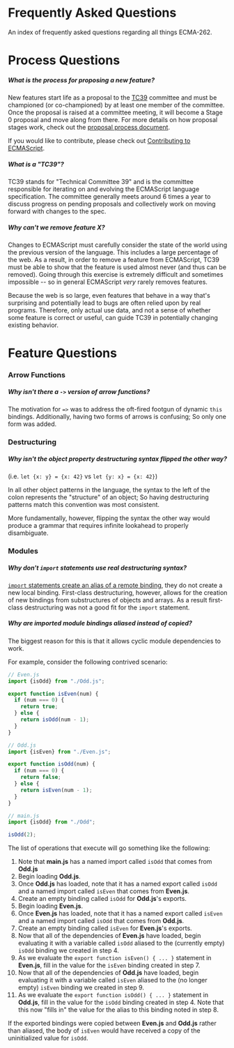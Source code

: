 # Frequently Asked Questions

An index of frequently asked questions regarding all things ECMA-262.

# Process Questions

##### What is the process for proposing a new feature?

New features start life as a proposal to the [TC39](#what-is-a-tc39) committee and must be championed (or co-championed) by at least one member of the committee. Once the proposal is raised at a committee meeting, it will become a Stage 0 proposal and move along from there. For more details on how proposal stages work, check out the [proposal process document][proposal-process-document].

If you would like to contribute, please check out [Contributing to ECMAScript](https://github.com/tc39/ecma262/blob/master/CONTRIBUTING.md).

##### What is a "TC39"?

TC39 stands for "Technical Committee 39" and is the committee responsible for iterating on and evolving the ECMAScript language specification. The committee generally meets around 6 times a year to discuss progress on pending proposals and collectively work on moving forward with changes to the spec.

##### Why can't we remove feature X?

Changes to ECMAScript must carefully consider the state of the world using the previous version of the language. This includes a large percentage of the web. As a result, in order to remove a feature from ECMAScript, TC39 must be able to show that the feature is used almost never (and thus can be removed). Going through this exercise is extremely difficult and sometimes impossible -- so in general ECMAScript *very* rarely removes features.

Because the web is so large, even features that behave in a way that's surprising and potentially lead to bugs are often relied upon by real programs. Therefore, only actual use data, and not a sense of whether some feature is correct or useful, can guide TC39 in potentially changing existing behavior.

# Feature Questions

### Arrow Functions

##### Why isn't there a `->` version of arrow functions?

The motivation for `=>` was to address the oft-fired footgun of dynamic `this` bindings. Additionally, having two forms of arrows is confusing; So only one form was added.

### Destructuring

##### Why isn't the object property destructuring syntax flipped the other way?

(i.e. `let {x: y} = {x: 42}` vs `let {y: x} = {x: 42}`)

In all other object patterns in the language, the syntax to the left of the colon represents the "structure" of an object; So having destructuring patterns match this convention was most consistent.

More fundamentally, however, flipping the syntax the other way would produce a grammar that requires infinite lookahead to properly disambiguate.

### Modules

##### Why don't `import` statements use real destructuring syntax?

[`import` statements create an alias of a remote binding](#why-are-imported-module-bindings-aliased-instead-of-copied), they do not create a new local binding. First-class destructuring, however, allows for the creation of new bindings from substructures of objects and arrays. As a result first-class destructuring was not a good fit for the `import` statement.

##### Why are imported module bindings aliased instead of copied?

The biggest reason for this is that it allows cyclic module dependencies to work.

For example, consider the following contrived scenario:

```javascript
// Even.js
import {isOdd} from "./Odd.js";

export function isEven(num) {
  if (num === 0) {
    return true;
  } else {
    return isOdd(num - 1);
  }
}
```

```javascript
// Odd.js
import {isEven} from "./Even.js";

export function isOdd(num) {
  if (num === 0) {
    return false;
  } else {
    return isEven(num - 1);
  }
}
```

```javascript
// main.js
import {isOdd} from "./Odd";

isOdd(2);
```

The list of operations that execute will go something like the following:

1. Note that **main.js** has a named import called `isOdd` that comes from **Odd.js**
2. Begin loading **Odd.js**.
3. Once **Odd.js** has loaded, note that it has a named export called `isOdd` and a named import called `isEven` that comes from **Even.js**.
4. Create an empty binding called `isOdd` for **Odd.js**'s exports.
5. Begin loading **Even.js**.
6. Once **Even.js** has loaded, note that it has a named export called `isEven` and a named import called `isOdd` that comes from **Odd.js**.
7. Create an empty binding called `isEven` for **Even.js**'s exports.
8. Now that all of the dependencies of **Even.js** have loaded, begin evaluating it with a variable called `isOdd` aliased to the (currently empty) `isOdd` binding we created in step 4.
9. As we evaluate the `export function isEven() { ... }` statement in **Even.js**, fill in the value for the `isEven` binding created in step 7.
10. Now that all of the dependencies of **Odd.js** have loaded, begin evaluating it with a variable called `isEven` aliased to the (no longer empty) `isEven` binding we created in step 9.
11. As we evaluate the `export function isOdd() { ... }` statement in **Odd.js**, fill in the value for the `isOdd` binding created in step 4. Note that this now "fills in" the value for the alias to this binding noted in step 8.

If the exported bindings were copied between **Even.js** and **Odd.js** rather than aliased, the body of `isEven` would have received a copy of the uninitialized value for `isOdd`.

[proposal-process-document]: https://tc39.es/process-document/

